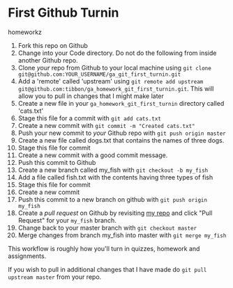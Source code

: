 # First Github Turnin
homeworkz
1. Fork this repo on Github
2. Change into your Code directory. Do not do the following from inside another Github repo. 
2. Clone *your* repo from Github to your local machine using `git clone git@github.com:YOUR_USERNAME/ga_git_first_turnin.git`
3. Add a 'remote' called 'upstream' using `git remote add upstream git@github.com:tibbon/ga_homework_git_first_turnin.git`. This will allow you to pull in changes that I might make later
4. Create a new file in your `ga_homework_git_first_turnin` directory called 'cats.txt'
5. Stage this file for a commit with `git add cats.txt`
6. Create a new commit with `git commit -m "Created cats.txt"`
7. Push your new commit to *your* Github repo with `git push origin master`
8. Create a new file called dogs.txt that contains the names of three dogs.
9. Stage this file for commit
10. Create a new commit with a good commit message.
11. Push this commit to Github
12. Create a new branch called my_fish with `git checkout -b my_fish`
13. Add a file called fish.txt with the contents having three types of fish
14. Stage this file for commit
15. Create a new commit
16. Push this commit to a new branch on github with `git push origin my_fish`
17. Create a *pull request* on Github by revisiting [my repo](https://github.com/tibbon/ga_homework_git_first_turnin) and click "Pull Request" for your `my_fish` branch.
18. Change back to your master branch with `git checkout master`
19. Merge changes from branch my_fish into master with `git merge my_fish`


This workflow is roughly how you'll turn in quizzes, homework and assignments. 

If you wish to pull in additional changes that I have made do `git pull upstream master` from your repo. 
